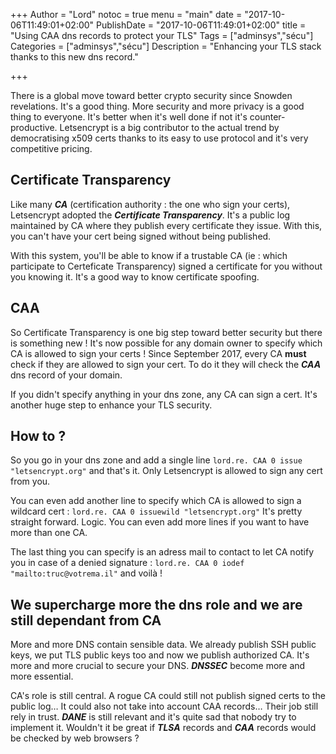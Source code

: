 +++
Author = "Lord"
notoc = true
menu = "main"
date = "2017-10-06T11:49:01+02:00"
PublishDate = "2017-10-06T11:49:01+02:00"
title = "Using CAA dns records to protect your TLS"
Tags = ["adminsys","sécu"]
Categories = ["adminsys","sécu"]
Description = "Enhancing your TLS stack thanks to this new dns record."

+++

There is a global move toward better crypto security since Snowden revelations. It's a good thing. More security and more privacy is a good thing to everyone. It's better when it's well done if not it's counter-productive. Letsencrypt is a big contributor to the actual trend by democratising x509 certs thanks to its easy to use protocol and it's very competitive pricing.

## Certificate Transparency
Like many ***CA*** (certification authority : the one who sign your certs), Letsencrypt adopted the ***Certificate Transparency***. It's a public log maintained by CA where they publish every certificate they issue. With this, you can't have your cert being signed without being published.

With this system, you'll be able to know if a trustable CA (ie : which participate to Certeficate Transparency) signed a certificate for you without you knowing it. It's a good way to know certificate spoofing.

## CAA
So Certificate Transparency is one big step toward better security but there is something new ! It's now possible for any domain owner to specify which CA is allowed to sign your certs ! Since September 2017, every CA **must** check if they are allowed to sign your cert. To do it they will check the ***CAA*** dns record of your domain.

If you didn't specify anything in your dns zone, any CA can sign a cert. It's another huge step to enhance your TLS security.

## How to ?
So you go in your dns zone and add a single line ```lord.re. CAA 0 issue "letsencrypt.org"``` and that's it. Only Letsencrypt is allowed to sign any cert from you.

You can even add another line to specify which CA is allowed to sign a wildcard cert : ```lord.re. CAA 0 issuewild "letsencrypt.org"``` It's pretty straight forward. Logic. You can even add more lines if you want to have more than one CA.

The last thing you can specify is an adress mail to contact to let CA notify you in case of a denied signature : ```lord.re. CAA 0 iodef "mailto:truc@votrema.il"``` and voilà !

## We supercharge more the dns role and we are still dependant from CA
More and more DNS contain sensible data. We already publish SSH public keys, we put TLS public keys too and now we publish authorized CA. It's more and more crucial to secure your DNS. ***DNSSEC*** become more and more essential. 

CA's role is still central. A rogue CA could still not publish signed certs to the public log… It could also not take into account CAA records… Their job still rely in trust. ***DANE*** is still relevant and it's quite sad that nobody try to implement it. Wouldn't it be great if ***TLSA*** records and ***CAA*** records would be checked by web browsers ?
